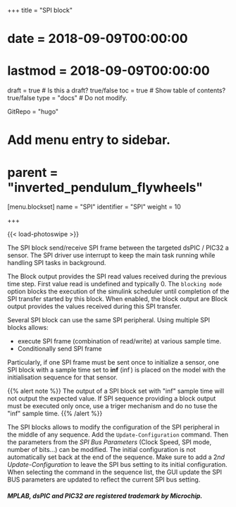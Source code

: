 +++
title = "SPI block"

# date = 2018-09-09T00:00:00
# lastmod = 2018-09-09T00:00:00

draft = true  # Is this a draft? true/false
toc = true  # Show table of contents? true/false
type = "docs"  # Do not modify.

GitRepo = "hugo"

# Add menu entry to sidebar.
# parent = "inverted_pendulum_flywheels"
[menu.blockset]
    name = "SPI"
    identifier = "SPI"
    weight = 10
    

+++

{{< load-photoswipe >}} 

The SPI block send/receive SPI frame between the targeted dsPIC / PIC32 a sensor.
The SPI driver use interrupt to keep the main task running while handling SPI tasks in background.

The Block output provides the SPI read values received during the previous time step. First value read is undefined and typically 0.
The `blocking mode` option blocks the execution of the simulink scheduler until completion of the SPI transfer started by this block. When enabled, the block output are Block output provides the values received during this SPI transfer.

Several SPI block can use the same SPI peripheral. Using multiple SPI blocks allows:

- execute SPI frame (combination of read/write) at various sample time.
- Conditionally send SPI frame

Particularly, if one SPI frame must be sent once to initialize a sensor, one SPI block with a sample time set to **inf** ($\inf$) is placed on the model with the initialisation sequence for that sensor.

{{% alert note %}}
The output of a SPI block set with "inf" sample time will not output the expected value. If SPI sequence providing a block output must be executed only once, use a triger mechanism and do no tuse the "inf" sample time.
{{% /alert %}}

The SPI blocks allows to modify the configuration of the SPI peripheral in the middle of any sequence. 
Add the `Update-Configuration` command. Then the parameters from the *SPI Bus Parameters* (Clock Speed, SPI mode, number of bits...) can be modified.
The initial configuration is not automatically set back at the end of the sequence. Make sure to add a $2nd$ *Update-Configuration* to leave the SPI bus setting to its initial configuration. 
When selecting the command in the sequence list, the GUI update the SPI BUS parameters are updated to reflect the current SPI bus setting. 




##### MPLAB, dsPIC and PIC32 are registered trademark by Microchip.

